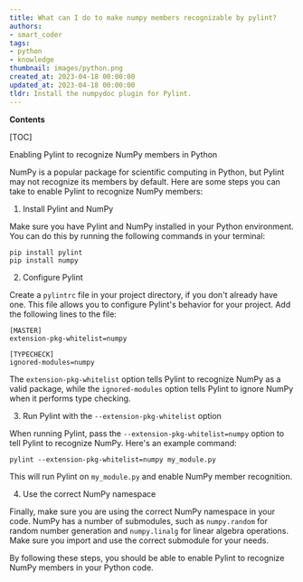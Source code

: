 ```yaml
---
title: What can I do to make numpy members recognizable by pylint?
authors:
- smart_coder
tags:
- python
- knowledge
thumbnail: images/python.png
created_at: 2023-04-18 00:00:00
updated_at: 2023-04-18 00:00:00
tldr: Install the numpydoc plugin for Pylint.
---
```


**Contents**

[TOC]

Enabling Pylint to recognize NumPy members in Python

NumPy is a popular package for scientific computing in Python, but Pylint may not recognize its members by default. Here are some steps you can take to enable Pylint to recognize NumPy members:


1. Install Pylint and NumPy

Make sure you have Pylint and NumPy installed in your Python environment. You can do this by running the following commands in your terminal:

```
pip install pylint
pip install numpy
```

2. Configure Pylint

Create a `pylintrc` file in your project directory, if you don't already have one. This file allows you to configure Pylint's behavior for your project. Add the following lines to the file:

```
[MASTER]
extension-pkg-whitelist=numpy

[TYPECHECK]
ignored-modules=numpy
```

The `extension-pkg-whitelist` option tells Pylint to recognize NumPy as a valid package, while the `ignored-modules` option tells Pylint to ignore NumPy when it performs type checking.

3. Run Pylint with the `--extension-pkg-whitelist` option

When running Pylint, pass the `--extension-pkg-whitelist=numpy` option to tell Pylint to recognize NumPy. Here's an example command:

```
pylint --extension-pkg-whitelist=numpy my_module.py
```

This will run Pylint on `my_module.py` and enable NumPy member recognition.

4. Use the correct NumPy namespace

Finally, make sure you are using the correct NumPy namespace in your code. NumPy has a number of submodules, such as `numpy.random` for random number generation and `numpy.linalg` for linear algebra operations. Make sure you import and use the correct submodule for your needs.

By following these steps, you should be able to enable Pylint to recognize NumPy members in your Python code.
